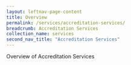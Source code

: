 ```yaml
---
layout: leftnav-page-content
title: Overview
permalink: /services/accreditation-services/
breadcrumb: Accreditation Services
collection_name: services
second_nav_title: "Accreditation Services"
---
```


Overview of Accreditation Services
